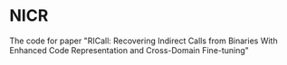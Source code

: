 # NICR
The code for paper "RICall: Recovering Indirect Calls from Binaries With Enhanced Code Representation and Cross-Domain Fine-tuning"
